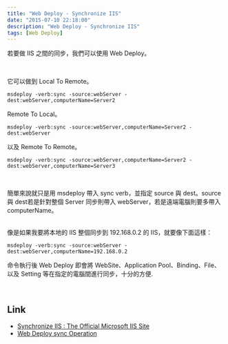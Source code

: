 ```yaml
---
title: "Web Deploy - Synchronize IIS"
date: "2015-07-10 22:18:00"
description: "Web Deploy - Synchronize IIS"
tags: [Web Deploy]
---
```



若要做 IIS 之間的同步，我們可以使用 Web Deploy。  

<!-- More -->

<br/>

它可以做到 Local To Remote。

    msdeploy -verb:sync -source:webServer -dest:webServer,computerName=Server2


Remote To Local。  

    msdeploy -verb:sync -source:webServer,computerName=Server2 -dest:webServer


以及 Remote To Remote。  

    msdeploy -verb:sync -source:webServer,computerName=Server2 -dest:webServer,computerName=Server3

<br/>

簡單來說就只是用 msdeploy 帶入 sync verb，並指定 source 與 dest。source 與 dest若是針對整個 Server 同步則帶入 webServer，若是遠端電腦則要多帶入 computerName。  
<br/>

像是如果我要將本地的 IIS 整個同步到 192.168.0.2 的 IIS，就要像下面這樣：

    msdeploy -verb:sync -source:webServer -dest:webServer,computerName=192.168.0.2 

命令執行後 Web Deploy 即會將 WebSite、Application Pool、Binding、File、以及 Setting 等在指定的電腦間進行同步，十分的方便.  

<br/>

Link
----
* [Synchronize IIS : The Official Microsoft IIS Site](http://www.iis.net/learn/publish/using-web-deploy/synchronize-iis)
* [Web Deploy sync Operation](https://technet.microsoft.com/zh-tw/library/dd569005(v=ws.10).aspx)
